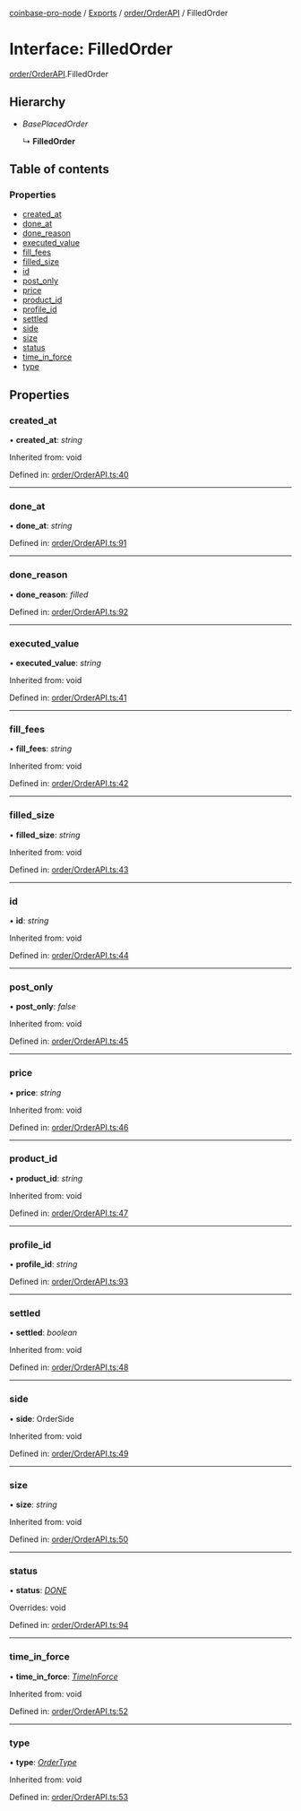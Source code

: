 [coinbase-pro-node](../README.md) / [Exports](../modules.md) / [order/OrderAPI](../modules/order_orderapi.md) / FilledOrder

# Interface: FilledOrder

[order/OrderAPI](../modules/order_orderapi.md).FilledOrder

## Hierarchy

* *BasePlacedOrder*

  ↳ **FilledOrder**

## Table of contents

### Properties

- [created\_at](order_orderapi.filledorder.md#created_at)
- [done\_at](order_orderapi.filledorder.md#done_at)
- [done\_reason](order_orderapi.filledorder.md#done_reason)
- [executed\_value](order_orderapi.filledorder.md#executed_value)
- [fill\_fees](order_orderapi.filledorder.md#fill_fees)
- [filled\_size](order_orderapi.filledorder.md#filled_size)
- [id](order_orderapi.filledorder.md#id)
- [post\_only](order_orderapi.filledorder.md#post_only)
- [price](order_orderapi.filledorder.md#price)
- [product\_id](order_orderapi.filledorder.md#product_id)
- [profile\_id](order_orderapi.filledorder.md#profile_id)
- [settled](order_orderapi.filledorder.md#settled)
- [side](order_orderapi.filledorder.md#side)
- [size](order_orderapi.filledorder.md#size)
- [status](order_orderapi.filledorder.md#status)
- [time\_in\_force](order_orderapi.filledorder.md#time_in_force)
- [type](order_orderapi.filledorder.md#type)

## Properties

### created\_at

• **created\_at**: *string*

Inherited from: void

Defined in: [order/OrderAPI.ts:40](https://github.com/bennycode/coinbase-pro-node/blob/c3d8f7c/src/order/OrderAPI.ts#L40)

___

### done\_at

• **done\_at**: *string*

Defined in: [order/OrderAPI.ts:91](https://github.com/bennycode/coinbase-pro-node/blob/c3d8f7c/src/order/OrderAPI.ts#L91)

___

### done\_reason

• **done\_reason**: *filled*

Defined in: [order/OrderAPI.ts:92](https://github.com/bennycode/coinbase-pro-node/blob/c3d8f7c/src/order/OrderAPI.ts#L92)

___

### executed\_value

• **executed\_value**: *string*

Inherited from: void

Defined in: [order/OrderAPI.ts:41](https://github.com/bennycode/coinbase-pro-node/blob/c3d8f7c/src/order/OrderAPI.ts#L41)

___

### fill\_fees

• **fill\_fees**: *string*

Inherited from: void

Defined in: [order/OrderAPI.ts:42](https://github.com/bennycode/coinbase-pro-node/blob/c3d8f7c/src/order/OrderAPI.ts#L42)

___

### filled\_size

• **filled\_size**: *string*

Inherited from: void

Defined in: [order/OrderAPI.ts:43](https://github.com/bennycode/coinbase-pro-node/blob/c3d8f7c/src/order/OrderAPI.ts#L43)

___

### id

• **id**: *string*

Inherited from: void

Defined in: [order/OrderAPI.ts:44](https://github.com/bennycode/coinbase-pro-node/blob/c3d8f7c/src/order/OrderAPI.ts#L44)

___

### post\_only

• **post\_only**: *false*

Inherited from: void

Defined in: [order/OrderAPI.ts:45](https://github.com/bennycode/coinbase-pro-node/blob/c3d8f7c/src/order/OrderAPI.ts#L45)

___

### price

• **price**: *string*

Inherited from: void

Defined in: [order/OrderAPI.ts:46](https://github.com/bennycode/coinbase-pro-node/blob/c3d8f7c/src/order/OrderAPI.ts#L46)

___

### product\_id

• **product\_id**: *string*

Inherited from: void

Defined in: [order/OrderAPI.ts:47](https://github.com/bennycode/coinbase-pro-node/blob/c3d8f7c/src/order/OrderAPI.ts#L47)

___

### profile\_id

• **profile\_id**: *string*

Defined in: [order/OrderAPI.ts:93](https://github.com/bennycode/coinbase-pro-node/blob/c3d8f7c/src/order/OrderAPI.ts#L93)

___

### settled

• **settled**: *boolean*

Inherited from: void

Defined in: [order/OrderAPI.ts:48](https://github.com/bennycode/coinbase-pro-node/blob/c3d8f7c/src/order/OrderAPI.ts#L48)

___

### side

• **side**: OrderSide

Inherited from: void

Defined in: [order/OrderAPI.ts:49](https://github.com/bennycode/coinbase-pro-node/blob/c3d8f7c/src/order/OrderAPI.ts#L49)

___

### size

• **size**: *string*

Inherited from: void

Defined in: [order/OrderAPI.ts:50](https://github.com/bennycode/coinbase-pro-node/blob/c3d8f7c/src/order/OrderAPI.ts#L50)

___

### status

• **status**: [*DONE*](../enums/order_orderapi.orderstatus.md#done)

Overrides: void

Defined in: [order/OrderAPI.ts:94](https://github.com/bennycode/coinbase-pro-node/blob/c3d8f7c/src/order/OrderAPI.ts#L94)

___

### time\_in\_force

• **time\_in\_force**: [*TimeInForce*](../enums/order_orderapi.timeinforce.md)

Inherited from: void

Defined in: [order/OrderAPI.ts:52](https://github.com/bennycode/coinbase-pro-node/blob/c3d8f7c/src/order/OrderAPI.ts#L52)

___

### type

• **type**: [*OrderType*](../enums/order_orderapi.ordertype.md)

Inherited from: void

Defined in: [order/OrderAPI.ts:53](https://github.com/bennycode/coinbase-pro-node/blob/c3d8f7c/src/order/OrderAPI.ts#L53)
